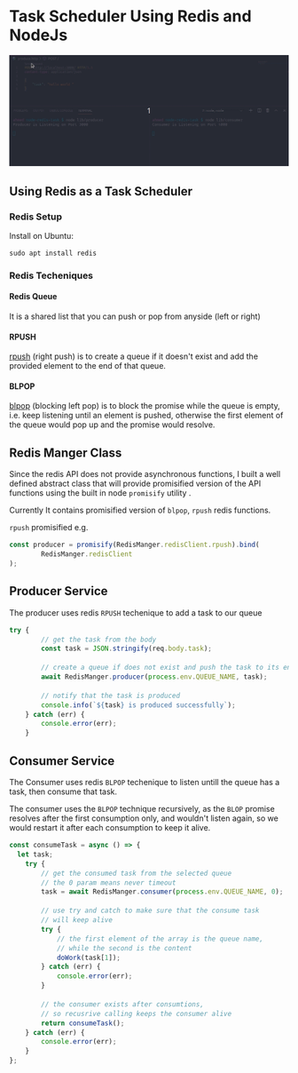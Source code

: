 # Task Scheduler Using Redis and NodeJs

![Task scheduler in action](./assets/task.gif)

## Using Redis as a Task Scheduler

### Redis Setup

Install on Ubuntu:

```
sudo apt install redis
```

### Redis Techeniques

#### Redis Queue

It is a shared list that you can push or pop from anyside (left or right)

#### RPUSH

[rpush](https://redis.io/commands/rpush) (right push) is to create a queue if it doesn't exist and add the provided element to the end of that queue.

#### BLPOP

[blpop](https://redis.io/commands/blpop) (blocking left pop) is to block the promise while the queue is empty, i.e. keep listening until an element is pushed, otherwise the first element of the queue would pop up and the promise would resolve.

## Redis Manger Class

Since the redis API does not provide asynchronous functions, I built a well defined abstract class that will provide promisified version of the API functions using the built in node `promisify` utility .

Currently It contains promisified version of `blpop`, `rpush` redis functions.

`rpush` promisified e.g.
```typescript
const producer = promisify(RedisManger.redisClient.rpush).bind(
		RedisManger.redisClient
);
```

## Producer Service

The producer uses redis `RPUSH` techenique to add a task to our queue

```typescript
try {
		// get the task from the body
		const task = JSON.stringify(req.body.task);

		// create a queue if does not exist and push the task to its end
		await RedisManger.producer(process.env.QUEUE_NAME, task);

		// notify that the task is produced
		console.info(`${task} is produced successfully`);
	} catch (err) {
		console.error(err);
	}
```

## Consumer Service

The Consumer uses redis `BLPOP` techenique to listen untill the queue has a task, then consume that task.

The consumer uses the `BLPOP` technique recursively, as the `BLOP` promise resolves after the first consumption only, and wouldn't listen again, so we would restart it after each consumption to keep it alive.

```typescript
const consumeTask = async () => {
  let task;
	try {
		// get the consumed task from the selected queue
		// the 0 param means never timeout
		task = await RedisManger.consumer(process.env.QUEUE_NAME, 0);

		// use try and catch to make sure that the consume task
		// will keep alive
		try {
			// the first element of the array is the queue name, 
			// while the second is the content
			doWork(task[1]);
		} catch (err) {
			console.error(err);
		}
		
		// the consumer exists after consumtions, 
		// so recusrive calling keeps the consumer alive
		return consumeTask();
	} catch (err) {
		console.error(err);
	}
};
```
